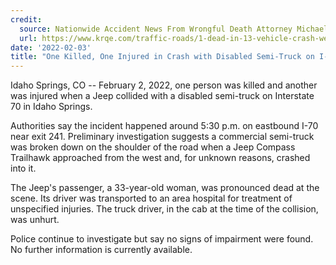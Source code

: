 ```yaml
---
credit:
  source: Nationwide Accident News From Wrongful Death Attorney Michael Grossman
  url: https://www.krqe.com/traffic-roads/1-dead-in-13-vehicle-crash-west-of-santa-rosa/
date: '2022-02-03'
title: "One Killed, One Injured in Crash with Disabled Semi-Truck on I-70 in Idaho Springs, CO"
---
```

Idaho Springs, CO -- February 2, 2022, one person was killed and another was injured when a Jeep collided with a disabled semi-truck on Interstate 70 in Idaho Springs.

Authorities say the incident happened around 5:30 p.m. on eastbound I-70 near exit 241. Preliminary investigation suggests a commercial semi-truck was broken down on the shoulder of the road when a Jeep Compass Trailhawk approached from the west and, for unknown reasons, crashed into it.

The Jeep's passenger, a 33-year-old woman, was pronounced dead at the scene. Its driver was transported to an area hospital for treatment of unspecified injuries. The truck driver, in the cab at the time of the collision, was unhurt.

Police continue to investigate but say no signs of impairment were found. No further information is currently available.
